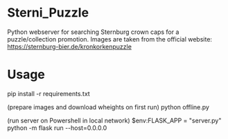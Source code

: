 # Sterni_Puzzle
Python webserver for searching Sternburg crown caps for a puzzle/collection promotion. Images are taken from the official website: https://sternburg-bier.de/kronkorkenpuzzle

# Usage

pip install -r requirements.txt

(prepare images and download wheights on first run)
python offline.py

(run server on Powershell in local network)
$env:FLASK_APP = "server.py"
python -m flask run --host=0.0.0.0